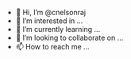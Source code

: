 - 👋 Hi, I’m @cnelsonraj
- 👀 I’m interested in ...
- 🌱 I’m currently learning ...
- 💞️ I’m looking to collaborate on ...
- 📫 How to reach me ...

<!---
cnelsonraj/cnelsonraj is a ✨ special ✨ repository because its `README.md` (this file) appears on your GitHub profile.
You can click the Preview link to take a look at your changes.
--->

